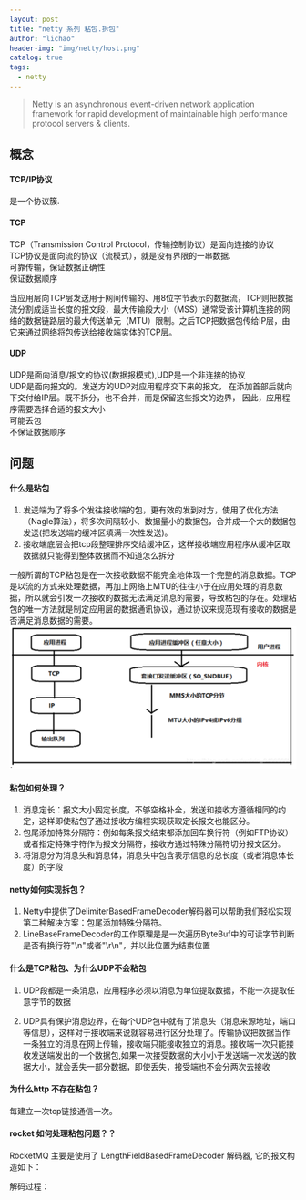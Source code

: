 ```yaml
---
layout: post
title: "netty 系列 粘包.拆包"
author: "lichao"
header-img: "img/netty/host.png"
catalog: true
tags:
  - netty
---
```


> Netty is an asynchronous event-driven network application framework 
for rapid development of maintainable high performance protocol servers & clients.


## 概念
#### TCP/IP协议
是一个协议簇. 
#### TCP
TCP（Transmission Control Protocol，传输控制协议）是面向连接的协议       
TCP协议是面向流的协议（流模式），就是没有界限的一串数据.         
可靠传输，保证数据正确性     
保证数据顺序     

 当应用层向TCP层发送用于网间传输的、用8位字节表示的数据流，TCP则把数据流分割成适当长度的报文段，最大传输段大小（MSS）通常受该计算机连接的网络的数据链路层的最大传送单元（MTU）限制。之后TCP把数据包传给IP层，由它来通过网络将包传送给接收端实体的TCP层。    

#### UDP
UDP是面向消息/报文的协议(数据报模式),UDP是一个非连接的协议    
UDP是面向报文的。发送方的UDP对应用程序交下来的报文， 在添加首部后就向下交付给IP层。既不拆分，也不合并，而是保留这些报文的边界， 因此，应用程序需要选择合适的报文大小        
可能丢包    
不保证数据顺序         
## 问题
#### 什么是粘包
1. 发送端为了将多个发往接收端的包，更有效的发到对方，使用了优化方法（Nagle算法），将多次间隔较小、数据量小的数据包，合并成一个大的数据包发送(把发送端的缓冲区填满一次性发送)。
2. 接收端底层会把tcp段整理排序交给缓冲区，这样接收端应用程序从缓冲区取数据就只能得到整体数据而不知道怎么拆分

一般所谓的TCP粘包是在一次接收数据不能完全地体现一个完整的消息数据。TCP是以流的方式来处理数据，再加上网络上MTU的往往小于在应用处理的消息数据，所以就会引发一次接收的数据无法满足消息的需要，导致粘包的存在。处理粘包的唯一方法就是制定应用层的数据通讯协议，通过协议来规范现有接收的数据是否满足消息数据的需要。
![插入图片](/img/netty/tcp.png)   

#### 粘包如何处理？
1. 消息定长：报文大小固定长度，不够空格补全，发送和接收方遵循相同的约定，这样即使粘包了通过接收方编程实现获取定长报文也能区分。
2. 包尾添加特殊分隔符：例如每条报文结束都添加回车换行符（例如FTP协议）或者指定特殊字符作为报文分隔符，接收方通过特殊分隔符切分报文区分。
3. 将消息分为消息头和消息体，消息头中包含表示信息的总长度（或者消息体长度）的字段

#### netty如何实现拆包？
1. Netty中提供了DelimiterBasedFrameDecoder解码器可以帮助我们轻松实现第二种解决方案：包尾添加特殊分隔符。
2. LineBaseFrameDecoder的工作原理是是一次遍历ByteBuf中的可读字节判断是否有换行符"\n"或者"\r\n"，并以此位置为结束位置

#### 什么是TCP粘包、为什么UDP不会粘包
1. UDP段都是一条消息，应用程序必须以消息为单位提取数据，不能一次提取任意字节的数据

2. UDP具有保护消息边界，在每个UDP包中就有了消息头（消息来源地址，端口等信息），这样对于接收端来说就容易进行区分处理了。传输协议把数据当作一条独立的消息在网上传输，接收端只能接收独立的消息。接收端一次只能接收发送端发出的一个数据包,如果一次接受数据的大小小于发送端一次发送的数据大小，就会丢失一部分数据，即使丢失，接受端也不会分两次去接收
#### 为什么http 不存在粘包？
每建立一次tcp链接通信一次。


#### rocket 如何处理粘包问题？？
RocketMQ 主要是使用了 LengthFieldBasedFrameDecoder 解码器, 它的报文构造如下：

解码过程：

#### 
